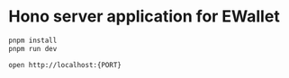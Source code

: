 # Hono server application for EWallet

```bash
pnpm install
pnpm run dev
```

```bash
open http://localhost:{PORT}
```
